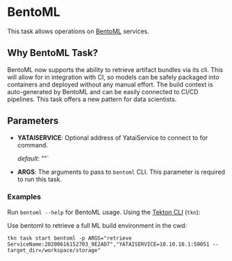 # BentoML

This task allows operations on [BentoML](https://github.com/bentoml/BentoML) services.

## Why BentoML Task?

BentoML now supports the ability to retrieve artifact bundles via its cli. This will allow for in integration with CI, so models can be safely packaged into containers and deployed without any manual effort. The build context is auto-generated by BentoML and can be easily connected to CI/CD pipelines. This task offers a new pattern for data scientists.

## Parameters

* **YATAISERVICE**: Optional address of YataiService to connect to for command.

  _default_: ""`

* **ARGS**: The arguments to pass to `bentoml` CLI. This parameter is required to run this task.

### Examples

Run `bentoml --help` for BentoML usage. Using the [Tekton CLI](https://github.com/tektoncd/cli/blob/master/docs/cmd/tkn_task_start.md) (`tkn`):

Use bentoml to retrieve a full ML build environment in the cwd:

```shell
tkn task start bentoml -p ARGS="retrieve ServiceName:20200616152703_9E2AD7","YATAISERVICE=10.10.10.1:50051 --target_dir=/workspace/storage"
```
